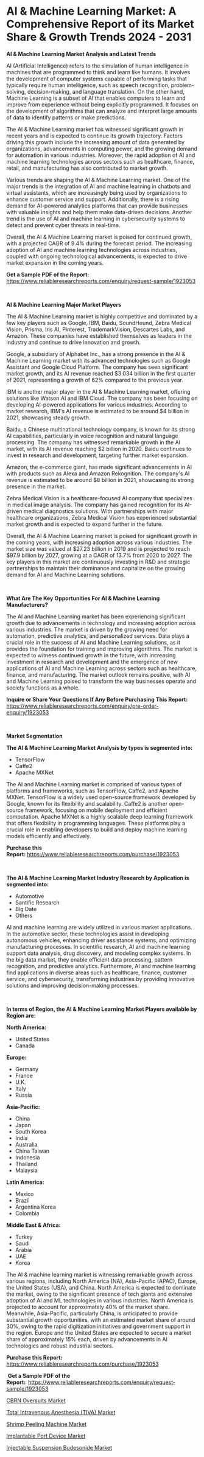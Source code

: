 <p><h1>AI & Machine Learning Market: A Comprehensive Report of its Market Share & Growth Trends 2024 - 2031</h1></p><p><strong>AI & Machine Learning Market Analysis and Latest Trends</strong></p>
<p><p>AI (Artificial Intelligence) refers to the simulation of human intelligence in machines that are programmed to think and learn like humans. It involves the development of computer systems capable of performing tasks that typically require human intelligence, such as speech recognition, problem-solving, decision-making, and language translation. On the other hand, Machine Learning is a subset of AI that enables computers to learn and improve from experience without being explicitly programmed. It focuses on the development of algorithms that can analyze and interpret large amounts of data to identify patterns or make predictions.</p><p>The AI & Machine Learning market has witnessed significant growth in recent years and is expected to continue its growth trajectory. Factors driving this growth include the increasing amount of data generated by organizations, advancements in computing power, and the growing demand for automation in various industries. Moreover, the rapid adoption of AI and machine learning technologies across sectors such as healthcare, finance, retail, and manufacturing has also contributed to market growth.</p><p>Various trends are shaping the AI & Machine Learning market. One of the major trends is the integration of AI and machine learning in chatbots and virtual assistants, which are increasingly being used by organizations to enhance customer service and support. Additionally, there is a rising demand for AI-powered analytics platforms that can provide businesses with valuable insights and help them make data-driven decisions. Another trend is the use of AI and machine learning in cybersecurity systems to detect and prevent cyber threats in real-time.</p><p>Overall, the AI & Machine Learning market is poised for continued growth, with a projected CAGR of 9.4% during the forecast period. The increasing adoption of AI and machine learning technologies across industries, coupled with ongoing technological advancements, is expected to drive market expansion in the coming years.</p></p>
<p><strong>Get a Sample PDF of the Report:&nbsp;</strong> <a href="https://www.reliableresearchreports.com/enquiry/request-sample/1923053">https://www.reliableresearchreports.com/enquiry/request-sample/1923053</a></p>
<p>&nbsp;</p>
<p><strong>AI & Machine Learning Major Market Players</strong></p>
<p><p>The AI & Machine Learning market is highly competitive and dominated by a few key players such as Google, IBM, Baidu, SoundHound, Zebra Medical Vision, Prisma, Iris AI, Pinterest, TrademarkVision, Descartes Labs, and Amazon. These companies have established themselves as leaders in the industry and continue to drive innovation and growth.</p><p>Google, a subsidiary of Alphabet Inc., has a strong presence in the AI & Machine Learning market with its advanced technologies such as Google Assistant and Google Cloud Platform. The company has seen significant market growth, and its AI revenue reached $3.034 billion in the first quarter of 2021, representing a growth of 62% compared to the previous year.</p><p>IBM is another major player in the AI & Machine Learning market, offering solutions like Watson AI and IBM Cloud. The company has been focusing on developing AI-powered applications for various industries. According to market research, IBM's AI revenue is estimated to be around $4 billion in 2021, showcasing steady growth.</p><p>Baidu, a Chinese multinational technology company, is known for its strong AI capabilities, particularly in voice recognition and natural language processing. The company has witnessed remarkable growth in the AI market, with its AI revenue reaching $2 billion in 2020. Baidu continues to invest in research and development, targeting further market expansion.</p><p>Amazon, the e-commerce giant, has made significant advancements in AI with products such as Alexa and Amazon Rekognition. The company's AI revenue is estimated to be around $8 billion in 2021, showcasing its strong presence in the market.</p><p>Zebra Medical Vision is a healthcare-focused AI company that specializes in medical image analysis. The company has gained recognition for its AI-driven medical diagnostics solutions. With partnerships with major healthcare organizations, Zebra Medical Vision has experienced substantial market growth and is expected to expand further in the future.</p><p>Overall, the AI & Machine Learning market is poised for significant growth in the coming years, with increasing adoption across various industries. The market size was valued at $27.23 billion in 2019 and is projected to reach $97.9 billion by 2027, growing at a CAGR of 13.7% from 2020 to 2027. The key players in this market are continuously investing in R&D and strategic partnerships to maintain their dominance and capitalize on the growing demand for AI and Machine Learning solutions.</p></p>
<p>&nbsp;</p>
<p><strong>What Are The Key Opportunities For AI & Machine Learning Manufacturers?</strong></p>
<p><p>The AI and Machine Learning market has been experiencing significant growth due to advancements in technology and increasing adoption across various industries. The market is driven by the growing need for automation, predictive analytics, and personalized services. Data plays a crucial role in the success of AI and Machine Learning solutions, as it provides the foundation for training and improving algorithms. The market is expected to witness continued growth in the future, with increasing investment in research and development and the emergence of new applications of AI and Machine Learning across sectors such as healthcare, finance, and manufacturing. The market outlook remains positive, with AI and Machine Learning poised to transform the way businesses operate and society functions as a whole.</p></p>
<p><strong>Inquire or Share Your Questions If Any Before Purchasing This Report:</strong> <a href="https://www.reliableresearchreports.com/enquiry/pre-order-enquiry/1923053">https://www.reliableresearchreports.com/enquiry/pre-order-enquiry/1923053</a></p>
<p>&nbsp;</p>
<p><strong>Market Segmentation</strong></p>
<p><strong>The AI & Machine Learning Market Analysis by types is segmented into:</strong></p>
<p><ul><li>TensorFlow</li><li>Caffe2</li><li>Apache MXNet</li></ul></p>
<p><p>The AI and Machine Learning market is comprised of various types of platforms and frameworks, such as TensorFlow, Caffe2, and Apache MXNet. TensorFlow is a widely used open-source framework developed by Google, known for its flexibility and scalability. Caffe2 is another open-source framework, focusing on mobile deployment and efficient computation. Apache MXNet is a highly scalable deep learning framework that offers flexibility in programming languages. These platforms play a crucial role in enabling developers to build and deploy machine learning models efficiently and effectively.</p></p>
<p><strong>Purchase this Report:&nbsp;</strong><a href="https://www.reliableresearchreports.com/purchase/1923053">https://www.reliableresearchreports.com/purchase/1923053</a></p>
<p>&nbsp;</p>
<p><strong>The AI & Machine Learning Market Industry Research by Application is segmented into:</strong></p>
<p><ul><li>Automotive</li><li>Santific Research</li><li>Big Date</li><li>Others</li></ul></p>
<p><p>AI and machine learning are widely utilized in various market applications. In the automotive sector, these technologies assist in developing autonomous vehicles, enhancing driver assistance systems, and optimizing manufacturing processes. In scientific research, AI and machine learning support data analysis, drug discovery, and modeling complex systems. In the big data market, they enable efficient data processing, pattern recognition, and predictive analytics. Furthermore, AI and machine learning find applications in diverse areas such as healthcare, finance, customer service, and cybersecurity, transforming industries by providing innovative solutions and improving decision-making processes.</p></p>
<p>&nbsp;</p>
<p><strong>In terms of Region, the AI & Machine Learning Market Players available by Region are:</strong></p>
<p>
    <p> <strong> North America: </strong>
        <ul>
            <li>United States</li>
            <li>Canada</li>
        </ul>
        </p> 
    <p> <strong> Europe: </strong>
        <ul>
            <li>Germany</li>
            <li>France</li>
            <li>U.K.</li>
            <li>Italy</li>
            <li>Russia</li>
        </ul>
        </p> 
    <p> <strong> Asia-Pacific: </strong>
        <ul>
            <li>China</li>
            <li>Japan</li>
            <li>South Korea</li>
            <li>India</li>
            <li>Australia</li>
            <li>China Taiwan</li>
            <li>Indonesia</li>
            <li>Thailand</li>
            <li>Malaysia</li>
        </ul>
        </p> 
    <p> <strong> Latin America: </strong>
        <ul>
            <li>Mexico</li>
            <li>Brazil</li>
            <li>Argentina Korea</li>
            <li>Colombia</li>
        </ul>
        </p> 
    <p> <strong> Middle East & Africa: </strong>
        <ul>
            <li>Turkey</li>
            <li>Saudi</li>
            <li>Arabia</li>
            <li>UAE</li>
            <li>Korea</li>
        </ul>
    </p>
    </p>
<p><p>The AI & machine learning market is witnessing remarkable growth across various regions, including North America (NA), Asia-Pacific (APAC), Europe, the United States (USA), and China. North America is expected to dominate the market, owing to the significant presence of tech giants and extensive adoption of AI and ML technologies in various industries. North America is projected to account for approximately 40% of the market share. Meanwhile, Asia-Pacific, particularly China, is anticipated to provide substantial growth opportunities, with an estimated market share of around 30%, owing to the rapid digitization initiatives and government support in the region. Europe and the United States are expected to secure a market share of approximately 15% each, driven by advancements in AI technologies and robust industrial sectors.</p></p>
<p><strong>Purchase this Report: </strong><a href="https://www.reliableresearchreports.com/purchase/1923053">https://www.reliableresearchreports.com/purchase/1923053</a></p>
<p>&nbsp;<strong>Get a Sample PDF of the Report:&nbsp;&nbsp;</strong><a href="https://www.reliableresearchreports.com/enquiry/request-sample/1923053">https://www.reliableresearchreports.com/enquiry/request-sample/1923053</a></p>
<p><strong></strong></p>
<p><p><a href="https://medium.com/@twiladurgan/cbrn-oversuits-market-size-cagr-trends-2024-2030-aad5f13f5f97">CBRN Oversuits Market</a></p><p><a href="https://github.com/tamvrosiya/Market-Research-Report-List-2/blob/main/total-intravenous-anesthesia-tiva-market.md">Total Intravenous Anesthesia (TIVA) Market</a></p><p><a href="https://medium.com/@twiladurgan/shrimp-peeling-machine-market-size-and-market-trends-complete-industry-overview-2024-to-2031-d871511c2a70">Shrimp Peeling Machine Market</a></p><p><a href="https://medium.com/@twiladurgan/implantable-port-device-market-competitive-analysis-market-trends-and-forecast-to-2031-96734dab6564">Implantable Port Device Market</a></p><p><a href="https://github.com/joannesouthgate/Market-Research-Report-List-1/blob/main/injectable-suspension-budesonide-market.md">Injectable Suspension Budesonide Market</a></p></p>
